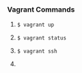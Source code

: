 ### Vagrant Commands



1. ```
   $ vagrant up
   ```

2. ```
   $ vagrant status
   ```

3. ```
   $ vagrant ssh
   ```

4. 